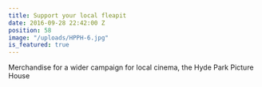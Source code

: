```yaml
---
title: Support your local fleapit
date: 2016-09-28 22:42:00 Z
position: 58
image: "/uploads/HPPH-6.jpg"
is_featured: true
---
```


Merchandise for a wider campaign for local cinema, the Hyde Park Picture House